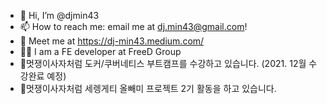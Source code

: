 - 👋 Hi, I’m @djmin43
- 📫 How to reach me: email me at dj.min43@gmail.com!
- 🦬 Meet me at https://dj-min43.medium.com/
- 🤷‍♂️ I am a FE developer at FreeD Group
- 🐳멋쟁이사자처럼 도커/쿠버네티스 부트캠프를 수강하고 있습니다. (2021. 12월 수강완료 예정)
- 🦁멋쟁이사자처럼 세렝게티 올빼미 프로젝트 2기 활동을 하고 있습니다.

<!---
djmin43/djmin43 is a ✨ special ✨ repository because its `README.md` (this file) appears on your GitHub profile.
You can click the Preview link to take a look at your changes.
--->

